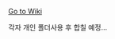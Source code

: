 <p><site><a href="https://github.com/chlee1001/MeBot/wiki">Go to Wiki</a></site></p>

각자 개인 폴더사용 후 합칠 예정...
